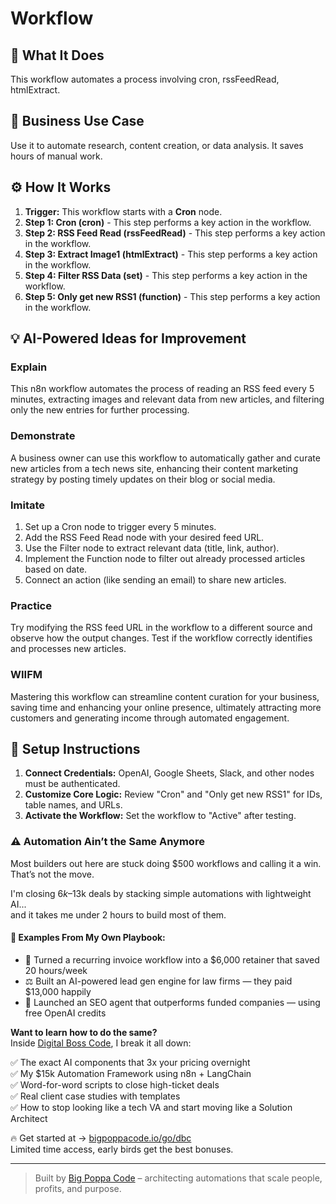 # Workflow

## 🚀 What It Does
This workflow automates a process involving cron, rssFeedRead, htmlExtract.

## 💼 Business Use Case
Use it to automate research, content creation, or data analysis. It saves hours of manual work.

## ⚙️ How It Works
1.  **Trigger:** This workflow starts with a **Cron** node.
2. **Step 1: Cron (cron)** - This step performs a key action in the workflow.
3. **Step 2: RSS Feed Read (rssFeedRead)** - This step performs a key action in the workflow.
4. **Step 3: Extract Image1 (htmlExtract)** - This step performs a key action in the workflow.
5. **Step 4: Filter RSS Data (set)** - This step performs a key action in the workflow.
6. **Step 5: Only get new RSS1 (function)** - This step performs a key action in the workflow.

## 💡 AI-Powered Ideas for Improvement
### Explain
This n8n workflow automates the process of reading an RSS feed every 5 minutes, extracting images and relevant data from new articles, and filtering only the new entries for further processing.

### Demonstrate
A business owner can use this workflow to automatically gather and curate new articles from a tech news site, enhancing their content marketing strategy by posting timely updates on their blog or social media.

### Imitate
1. Set up a Cron node to trigger every 5 minutes.
2. Add the RSS Feed Read node with your desired feed URL.
3. Use the Filter node to extract relevant data (title, link, author).
4. Implement the Function node to filter out already processed articles based on date.
5. Connect an action (like sending an email) to share new articles.

### Practice
Try modifying the RSS feed URL in the workflow to a different source and observe how the output changes. Test if the workflow correctly identifies and processes new articles.

### WIIFM
Mastering this workflow can streamline content curation for your business, saving time and enhancing your online presence, ultimately attracting more customers and generating income through automated engagement.

## 🔧 Setup Instructions
1. **Connect Credentials:** OpenAI, Google Sheets, Slack, and other nodes must be authenticated.
2. **Customize Core Logic:** Review "Cron" and "Only get new RSS1" for IDs, table names, and URLs.
3. **Activate the Workflow:** Set the workflow to "Active" after testing.

### ⚠️ Automation Ain’t the Same Anymore

Most builders out here are stuck doing $500 workflows and calling it a win.  
That’s not the move.  

I'm closing $6k–$13k deals by stacking simple automations with lightweight AI...  
and it takes me under 2 hours to build most of them.

#### 🧠 Examples From My Own Playbook:
- 🔁 Turned a recurring invoice workflow into a $6,000 retainer that saved 20 hours/week  
- ⚖️ Built an AI-powered lead gen engine for law firms — they paid $13,000 happily  
- 🚀 Launched an SEO agent that outperforms funded companies — using free OpenAI credits  

**Want to learn how to do the same?**  
Inside [Digital Boss Code](https://bigpoppacode.io/go/dbc), I break it all down:

✅ The exact AI components that 3x your pricing overnight  
✅ My $15k Automation Framework using n8n + LangChain  
✅ Word-for-word scripts to close high-ticket deals  
✅ Real client case studies with templates  
✅ How to stop looking like a tech VA and start moving like a Solution Architect  

🔥 Get started at → [bigpoppacode.io/go/dbc](https://bigpoppacode.io/go/dbc)  
Limited time access, early birds get the best bonuses.

---
> Built by [Big Poppa Code](https://bigpoppacode.io) – architecting automations that scale people, profits, and purpose.
